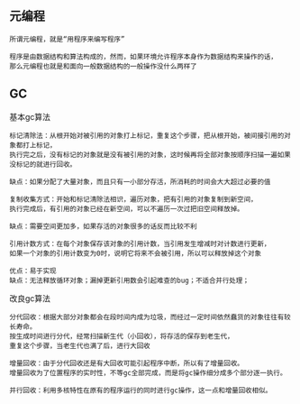 ## 元编程
```shell
所谓元编程，就是“用程序来编写程序”
```
```shell
程序是由数据结构和算法构成的，然而，如果环境允许程序本身作为数据结构来操作的话，
那么元编程也就是和面向一般数据结构的一般操作没什么两样了
```

## GC
基本gc算法
```shell
标记清除法：从根开始对被引用的对象打上标记，重复这个步骤，把从根开始，被间接引用的对象都打上标记，
执行完之后，没有标记的对象就是没有被引用的对象，这时候再将全部对象按顺序扫描一遍如果没标记的就进行回收。

缺点：如果分配了大量对象，而且只有一小部分存活，所消耗的时间会大大超过必要的值
```
```shell
复制收集方式：开始和标记清除法相识，遍历对象，把有引用的对象复制到新空间，
执行完成后，有引用的对象已经在新空间，可以不遍历一次过把旧空间释放掉。

缺点：需要空间更加多，如果存活的对象很多的话反而比较不利
```
```shell
引用计数方式：在每个对象保存该对象的引用计数，当引用发生增减时对计数进行更新，
如果一个对象的引用计数变为0时，说明它将来不会被引用，所以可以释放掉这个对象

优点：易于实现
缺点：无法释放循环对象；漏掉更新引用数会引起难查的bug；不适合并行处理；
```
改良gc算法
```shell
分代回收：根据大部分对象都会在段时间内成为垃圾，而经过一定时间依然蠢货的对象往往有较长寿命。
按生成时间进行分代，经常扫描新生代（小回收），将存活的保存到老生代，
重复这个步骤，当老生代也满了后，进行大回收
```
```shell
增量回收：由于分代回收还是有大回收可能引起程序中断，所以有了增量回收。
增量回收为了位置程序的实时性，不等gc全部完成，而是将gc操作细分成多个部分逐一执行。
```
```shell
并行回收：利用多核特性在原有的程序运行的同时进行gc操作，这一点和增量回收相似。
```

